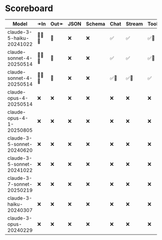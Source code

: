 # Scoreboard

| Model                      | ➛In    | Out➛   | JSON | Schema | Chat | Stream | Tool | Batch | Seed | File | Cite | Think | Probs | Limits |
| -------------------------- | ------ | ------ | ---- | ------ | ---- | ------ | ---- | ----- | ---- | ---- | ---- | ----- | ----- | ------ |
| claude-3-5-haiku-20241022  | 💬📄📸 | 💬     | ❌   | ❌     | ✅   | ✅     | ✅🧐 | ✅    | ❌   | ❌   | ✅   | ❌    | ❌    | ✅     |
| claude-sonnet-4-20250514   | 💬📄📸 | 💬     | ❌   | ❌     | ✅   | ✅     | ✅🧐 | ✅    | ❌   | ❌   | ✅   | ❌    | ❌    | ✅     |
| claude-sonnet-4-20250514   | 💬📄📸 | 💬     | ❌   | ❌     | ✅🤪 | ✅🤪   | ✅   | ✅    | ❌   | ❌   | ✅   | ✅    | ❌    | ✅     |
| claude-opus-4-20250514     | ❌     | ❌     | ❌   | ❌     | ❌   | ❌     | ❌   | ✅    | ❌   | ❌   | ❌   | ❌    | ❌    | ❌     |
| claude-opus-4-1-20250805   | ❌     | ❌     | ❌   | ❌     | ❌   | ❌     | ❌   | ✅    | ❌   | ❌   | ❌   | ❌    | ❌    | ❌     |
| claude-3-5-sonnet-20240620 | ❌     | ❌     | ❌   | ❌     | ❌   | ❌     | ❌   | ✅    | ❌   | ❌   | ❌   | ❌    | ❌    | ❌     |
| claude-3-5-sonnet-20241022 | ❌     | ❌     | ❌   | ❌     | ❌   | ❌     | ❌   | ✅    | ❌   | ❌   | ❌   | ❌    | ❌    | ❌     |
| claude-3-7-sonnet-20250219 | ❌     | ❌     | ❌   | ❌     | ❌   | ❌     | ❌   | ✅    | ❌   | ❌   | ❌   | ❌    | ❌    | ❌     |
| claude-3-haiku-20240307    | ❌     | ❌     | ❌   | ❌     | ❌   | ❌     | ❌   | ✅    | ❌   | ❌   | ❌   | ❌    | ❌    | ❌     |
| claude-3-opus-20240229     | ❌     | ❌     | ❌   | ❌     | ❌   | ❌     | ❌   | ✅    | ❌   | ❌   | ❌   | ❌    | ❌    | ❌     |

